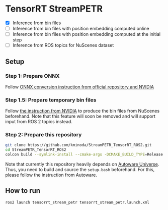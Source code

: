# TensorRT StreamPETR

- [x] Inference from bin files
- [ ] Inference from bin files with position embedding computed online
- [ ] Inference from bin files with position embedding computed at the initial step
- [ ] Inference from ROS topics for NuScenes dataset

## Setup

### Step 1: Prepare ONNX

Follow [ONNX conversion instruction from official repository and NVIDIA](https://github.com/NVIDIA/DL4AGX/blob/9a4f60c2847d32e81372b9a2165299a3b65eabf1/AV-Solutions/streampetr-trt/conversion/README.md)

### Step 1.5: Prepare temporary bin files

Follow [the instruction from NVIDIA](https://github.com/NVIDIA/DL4AGX/tree/master/AV-Solutions/streampetr-trt/inference_app#data-preparation) to produce the bin files from NuScenes beforehand. Note that this feature will soon be removed and will support input from ROS 2 topics instead.

### Step 2: Prepare this repository

```bash
git clone https://github.com/kminoda/StreamPETR_TensorRT_ROS2.git
cd StreamPETR_TensorRT_ROS2
colcon build --symlink-install --cmake-args -DCMAKE_BUILD_TYPE=Release
```

Note that currently this repository heavily depends on [Autoware Universe](https://github.com/autowarefoundation/autoware.universe). Thus, you need to build and source the `setup.bash` beforehand. For this, please follow the instruction from Autoware.

## How to run

```bash
ros2 launch tensorrt_stream_petr tensorrt_stream_petr.launch.xml
```
